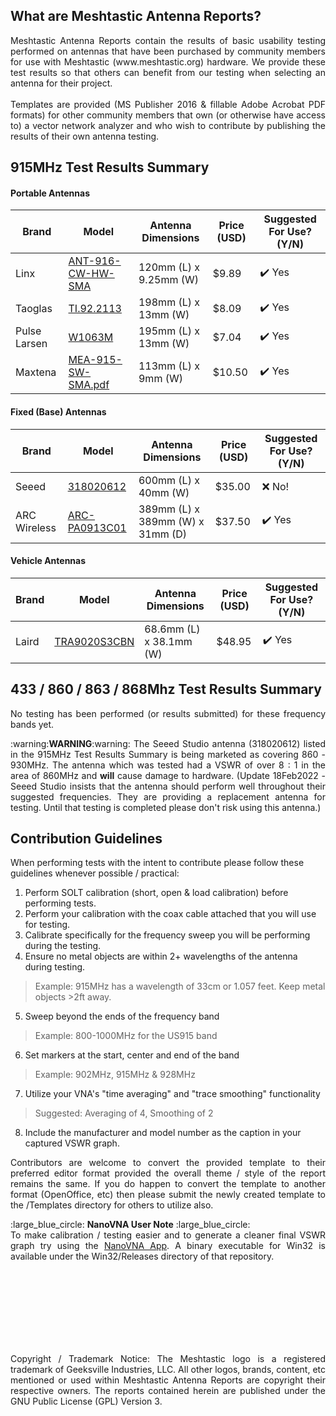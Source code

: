 ## What are Meshtastic Antenna Reports?

<p align=justify> Meshtastic Antenna Reports contain the results of basic usability testing performed on antennas that have been purchased by community members for use with Meshtastic (www.meshtastic.org) hardware. We provide these test results so that others can benefit from our testing when selecting an antenna for their project.<br><br>Templates are provided (MS Publisher 2016 & fillable Adobe Acrobat PDF formats) for other community members that own (or otherwise have access to) a vector network analyzer and who wish to contribute by publishing the results of their own antenna testing.</p>

## 915MHz Test Results Summary

#### Portable Antennas

| Brand        | Model                                                        | Antenna Dimensions     | Price (USD) | Suggested For Use? (Y/N) |
| ------------ | ------------------------------------------------------------ | ---------------------- | ----------- | ---------------------- |
| Linx         | [ANT-916-CW-HW-SMA](PDFs/ANT-916-CW-HW-SMA.pdf)       | 120mm (L) x 9.25mm (W) | $9.89       | :heavy_check_mark: Yes   |
| Taoglas      | [TI.92.2113](PDFs/TI.92.2113.pdf)                  | 198mm (L) x 13mm (W)   | $8.09       | :heavy_check_mark: Yes   |
| Pulse Larsen | [W1063M](PDFs/W1063M.pdf)                       | 195mm (L) x 13mm (W)   | $7.04       | :heavy_check_mark: Yes   |
| Maxtena      | [MEA-915-SW-SMA.pdf](PDFs/MEA-915-SW-SMA.pdf) | 113mm (L) x 9mm (W)    | $10.50      | :heavy_check_mark: Yes   |

#### Fixed (Base) Antennas

| Brand        | Model                                   | Antenna Dimensions               | Price (USD) | Suggested For Use? (Y/N) |
| ------------ | ------------------------------------------------------------ | ---------------------- | ----------- | ---------------------- |
| Seeed        | [318020612](PDFs/318020612.pdf)   | 600mm (L) x 40mm (W)             | $35.00      | ❌ No!                    |
| ARC Wireless | [ARC-PA0913C01](PDFs/ARC-PA0913C01.pdf) | 389mm (L) x 389mm (W) x 31mm (D) | $37.50      | ✔️ Yes                    |

#### Vehicle Antennas

| Brand | Model                                       | Antenna Dimensions      | Price (USD) | Suggested For Use? (Y/N) |
| ------------ | ------------------------------------------------------------ | ---------------------- | ----------- | ---------------------- |
| Laird | [TRA9020S3CBN](PDFs/TRA9020S3CBN.pdf) | 68.6mm (L) x 38.1mm (W) | $48.95      | ✔️ Yes                    |

## 433 / 860 / 863 / 868Mhz Test Results Summary

<p align=justify>No testing has been performed (or results submitted) for these frequency bands yet.</p>
<p align=justify>:warning:<B>WARNING</b>:warning: The Seeed Studio antenna (318020612) listed in the 915MHz Test Results Summary is being marketed as covering 860 - 930MHz. The antenna which was tested had a VSWR of over 8 : 1 in the area of 860MHz and <b>will</b> cause damage to hardware. (Update 18Feb2022 - Seeed Studio insists that the antenna should perform well throughout their suggested frequencies. They are providing a replacement antenna for testing. Until that testing is completed please don't risk using this antenna.)</p>

## Contribution Guidelines

When performing tests with the intent to contribute please follow these guidelines whenever possible / practical: 

1. Perform SOLT calibration (short, open & load calibration) before performing tests.
2. Perform your calibration with the coax cable attached that you will use for testing.
3. Calibrate specifically for the frequency sweep you will be performing during the testing.
4. Ensure no metal objects are within 2+ wavelengths of the antenna during testing.
> Example: 915MHz has a wavelength of 33cm or 1.057 feet. Keep metal objects >2ft away.
5. Sweep beyond the ends of the frequency band
> Example: 800-1000MHz for the US915 band
6. Set markers at the start, center and end of the band
> Example: 902MHz, 915MHz & 928MHz
7. Utilize your VNA's "time averaging" and "trace smoothing" functionality
> Suggested: Averaging of 4, Smoothing of 2
8. Include the manufacturer and model number as the caption in your captured VSWR graph.

<p align=justify>Contributors are welcome to convert the provided template to their preferred editor format provided the overall theme / style of the report remains the same. If you do happen to convert the template to another format (OpenOffice, etc) then please submit the newly created template to the /Templates directory for others to utilize also. </p>
<p align=justify>:large_blue_circle: <b>NanoVNA User Note</b> :large_blue_circle:<br> To make calibration / testing easier and to generate a cleaner final VSWR graph try using the <a href="http://github.com/OneOfEleven/NanoVNA-App">NanoVNA App</a>. A binary executable for Win32 is available under the Win32/Releases directory of that repository.</p>

<br>
<br>
<br>
<br>
<br>
<br>
<br>

<p align=justify>Copyright / Trademark Notice: The Meshtastic logo is a registered trademark of Geeksville Industries, LLC. All other logos, brands, content, etc mentioned or used within Meshtastic Antenna Reports are copyright their respective owners. The reports contained herein are published under the GNU Public License (GPL) Version 3. </p>
